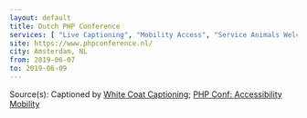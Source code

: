 ```yaml
---
layout: default
title: Dutch PHP Conference
services: [ "Live Captioning", "Mobility Access", "Service Animals Welcome", "Code of Conduct" ]
site: https://www.phpconference.nl/
city: Amsterdam, NL
from: 2019-06-07
to: 2019-06-09
---
```


Source(s): Captioned by [White Coat Captioning](http://www.whitecoatcaptioning.com/); [PHP Conf: Accessibility Mobility](https://www.phpconference.nl/accessibility-mobility)